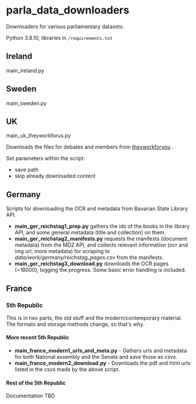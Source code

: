 # parla_data_downloaders

Downloaders for various parliamentary datasets.

Python 3.8.10, libraries in `/requirements.txt`

## Ireland

main_ireland.py

## Sweden

main_sweden.py

## UK

main_uk_theyworkforus.py

Downloads the files for debates and members from [theyworkforyou](https://www.theyworkforyou.com/) .

Set parameters within the script:
* save path
* skip already downloaded content 

## Germany

Scripts for downloading the OCR and metadata from Bavarian State Library API.

* **main_ger_reichstag1_prep.py** gathers the ids of the books in the library API,
and some general metadata (title and collection) on them.
* **main_ger_reichstag2_manifests.py** requests the manifests (document metadata)
from the MDZ API, and collects relevant information (ocr and img url, more metadata)
for scraping to _data/work/germany/reichstag_pages.csv_ from the manifests.
* **main_ger_reichstag3_download.py** downloads the OCR pages (~18000),
logging the progress. Some basic error handling is included.

## France

### 5th Republic

This is in two parts, the old stuff and the modern/contemporary material.
The formats and storage methods change, so that's why.

#### More recent 5th Republic

* **main_france_modern1_urls_and_meta.py** - Gathers urls and metadata for both National assembly and the Senata and save those as csvs.
* **main_france_modern2_download.py** - Downloads the pdf and html urls listed in the csvs made by the above script.

#### Rest of the 5th Republic

Documentation TBD

